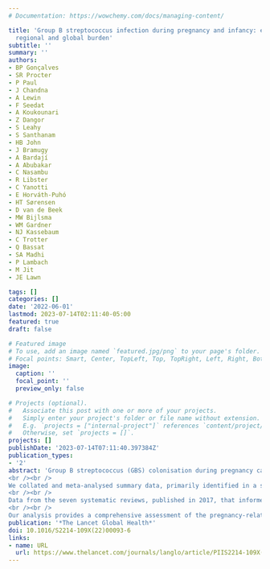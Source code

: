 ```yaml
---
# Documentation: https://wowchemy.com/docs/managing-content/

title: 'Group B streptococcus infection during pregnancy and infancy: estimates of
  regional and global burden'
subtitle: ''
summary: ''
authors:
- BP Gonçalves
- SR Procter
- P Paul
- J Chandna
- A Lewin
- F Seedat
- A Koukounari
- Z Dangor
- S Leahy
- S Santhanam
- HB John
- J Bramugy
- A Bardají
- A Abubakar
- C Nasambu
- R Libster
- C Yanotti
- E Horváth-Puhó
- HT Sørensen
- D van de Beek
- MW Bijlsma
- WM Gardner
- NJ Kassebaum
- C Trotter
- Q Bassat
- SA Madhi
- P Lambach
- M Jit
- JE Lawn

tags: []
categories: []
date: '2022-06-01'
lastmod: 2023-07-14T02:11:40-05:00
featured: true
draft: false

# Featured image
# To use, add an image named `featured.jpg/png` to your page's folder.
# Focal points: Smart, Center, TopLeft, Top, TopRight, Left, Right, BottomLeft, Bottom, BottomRight.
image:
  caption: ''
  focal_point: ''
  preview_only: false

# Projects (optional).
#   Associate this post with one or more of your projects.
#   Simply enter your project's folder or file name without extension.
#   E.g. `projects = ["internal-project"]` references `content/project/deep-learning/index.md`.
#   Otherwise, set `projects = []`.
projects: []
publishDate: '2023-07-14T07:11:40.397384Z'
publication_types:
- '2'
abstract: 'Group B streptococcus (GBS) colonisation during pregnancy can lead to invasive GBS disease (iGBS) in infants, including meningitis or sepsis, with a high mortality risk. Other outcomes include stillbirths, maternal infections, and prematurity. There are data gaps, notably regarding neurodevelopmental impairment (NDI), especially after iGBS sepsis, which have limited previous global estimates. In this study, we aimed to address this gap using newly available multicountry datasets.
<br /><br />
We collated and meta-analysed summary data, primarily identified in a series of systematic reviews published in 2017 but also from recent studies on NDI and stillbirths, using Bayesian hierarchical models, and estimated the burden for 183 countries in 2020 regarding: maternal GBS colonisation, iGBS cases and deaths in infants younger than 3 months, children surviving iGBS affected by NDI, and maternal iGBS cases. We analysed the proportion of stillbirths with GBS and applied this to the UN-estimated stillbirth risk per country. Excess preterm births associated with maternal GBS colonisation were calculated using meta-analysis and national preterm birth rates.
<br /><br />
Data from the seven systematic reviews, published in 2017, that informed the previous burden estimation (a total of 515 data points) were combined with new data (17 data points) from large multicountry studies on neurodevelopmental impairment (two studies) and stillbirths (one study). A posterior median of 19·7 million (95% posterior interval 17·9–21·9) pregnant women were estimated to have rectovaginal colonisation with GBS in 2020. 231 800 (114 100–455 000) early-onset and 162 200 (70 200–394 400) late-onset infant iGBS cases were estimated to have occurred. In an analysis assuming a higher case fatality rate in the absence of a skilled birth attendant, 91 900 (44 800–187 800) iGBS infant deaths were estimated; in an analysis without this assumption, 58 300 (26 500–125 800) infant deaths from iGBS were estimated. 37 100 children who recovered from iGBS (14 600–96 200) were predicted to develop moderate or severe NDI. 40 500 (21 500–66 200) maternal iGBS cases and 46 200 (20 300–111 300) GBS stillbirths were predicted in 2020. GBS colonisation was also estimated to be potentially associated with considerable numbers of preterm births.
<br /><br />
Our analysis provides a comprehensive assessment of the pregnancy-related GBS burden. The Bayesian approach enabled coherent propagation of uncertainty, which is considerable, notably regarding GBS-associated preterm births. Our findings on both the acute and long-term consequences of iGBS have public health implications for understanding the value of investment in maternal GBS immunisation and other preventive strategies.'
publication: '*The Lancet Global Health*'
doi: 10.1016/S2214-109X(22)00093-6
links:
- name: URL
  url: https://www.thelancet.com/journals/langlo/article/PIIS2214-109X(22)00093-6/fulltext
---
```

